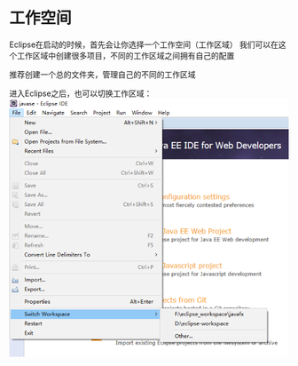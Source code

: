 # 工作空间

Eclipse在启动的时候，首先会让你选择一个工作空间（工作区域）
我们可以在这个工作区域中创建很多项目，不同的工作区域之间拥有自己的配置

推荐创建一个总的文件夹，管理自己的不同的工作区域

进入Eclipse之后，也可以切换工作区域：
![](_v_images/20200823065352427_13803.png)


